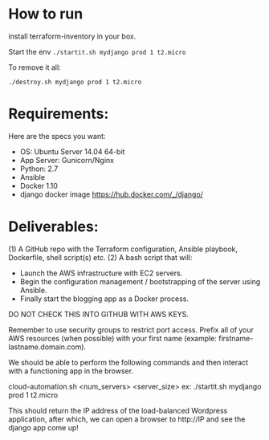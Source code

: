 # How to run

install terraform-inventory in your box.

Start the env
`./startit.sh mydjango prod 1 t2.micro`

To remove it all:

`./destroy.sh mydjango prod 1 t2.micro`

# Requirements:

Here are the specs you want:

- OS: Ubuntu Server 14.04 64-bit
- App Server: Gunicorn/Nginx
- Python: 2.7
- Ansible
- Docker 1.10
- django docker image https://hub.docker.com/_/django/

# Deliverables:

(1) A GitHub repo with the Terraform configuration, Ansible playbook, Dockerfile, shell script(s) etc.
(2) A bash script that will:
- Launch the AWS infrastructure with EC2 servers.
- Begin the configuration management / bootstrapping of the server using Ansible.
- Finally start the blogging app as a Docker process.

DO NOT CHECK THIS INTO GITHUB WITH AWS KEYS.

Remember to use security groups to restrict port access. Prefix all of your AWS resources (when possible) with your
first name (example: firstname-lastname.domain.com).

We should be able to perform the following commands and then interact with a functioning app in the browser.

cloud-automation.sh <app> <environment> <num_servers> <server_size>
ex: ./startit.sh mydjango prod 1 t2.micro

This should return the IP address of the load-balanced Wordpress application, after which, we can open a browser to
http://IP and see the django app come up!
